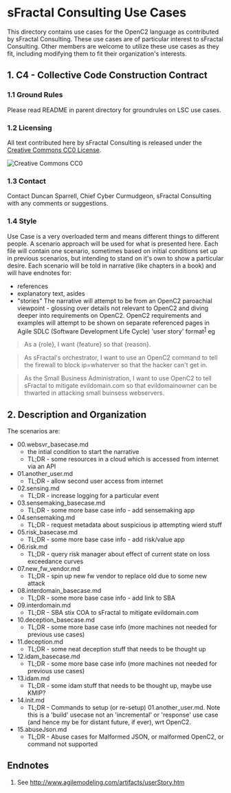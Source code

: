 # sFractal Consulting Use Cases 

This directory contains use cases for the OpenC2 language as contributed by sFractal Consulting.
These use cases are of particular interest to sFractal Consulting.
Other members are welcome to utilize these use cases as they fit, 
including modifying them to fit their organization's interests.

## 1. C4 - Collective Code Construction Contract 
### 1.1 Ground Rules
Please read README in parent directory for groundrules on LSC use cases.

### 1.2 Licensing
All text contributed here by sFractal Consulting is released under the 
[Creative Commons CC0 License](https://creativecommons.org/share-your-work/public-domain/cc0/).

![Creative Commons CC0](https://licensebuttons.net/p/zero/1.0/88x31.png)


### 1.3 Contact 
Contact Duncan Sparrell, Chief Cyber Curmudgeon, sFractal Consulting with any comments or suggestions.


### 1.4 Style 
Use Case is a very overloaded term and means different things to different people.
A scenario approach will be used for what is presented here.
Each file will contain one scenario, sometimes based on initial conditions
set up in previous scenarios, but intending to stand on it's own
to show a particular desire.
Each scenario will be told in narrative (like chapters in a book)
and will have endnotes for:
 * references
 * explanatory text, asides
 * "stories"
The narrative will attempt to be from an OpenC2 paroachial viewpoint - glossing over details
not relevant to OpenC2 and diving deeper into requirements on OpenC2.
OpenC2 requirements and examples will attempt to be shown on separate referenced pages in
Agile SDLC (Software Development Life Cycle) 'user story' 
format<sup>[1](#endnote1)</sup>
eg
> As a {role}, I want {feature} so that {reason}.

> As sFractal's  orchestrator, I want to use an OpenC2 command to tell the firewall to block ip=whaterver so that the hacker can't get in.

> As the Small Business Administration, I want to use OpenC2 to tell sFractal to mitigate evildomain.com so that evildomainowner can be thwarted in attacking small buinsess webservers.

## 2. Description and  Organization 
The scenarios are:
 * 00.websvr_basecase.md
   - the intial condition to start the narrative 
   - TL;DR - some resources in a cloud which is accessed from internet via an API
 * 01.another_user.md
   - TL;DR - allow second user access from internet
 * 02.sensing.md
   - TL;DR - increase logging for a particular event
 * 03.sensemaking_basecase.md
   - TL;DR - some more base case info - add sensemaking app
 * 04.sensemaking.md
   - TL;DR - request metadata about suspicious ip attempting wierd stuff
 * 05.risk_basecase.md
   - TL;DR - some more base case info - add risk/value app
 * 06.risk.md
   - TL;DR - query risk manager about effect of current state on loss exceedance curves
 * 07.new_fw_vendor.md
   - TL;DR - spin up new fw vendor to replace old due to some new attack
 * 08.interdomain_basecase.md
   - TL;DR - some more base case info - add link to SBA
 * 09.interdomain.md
   - TL;DR - SBA stix COA to sFractal to mitigate evildomain.com
 * 10.deception_basecase.md
   - TL;DR - some more base case info (more machines not needed for previous use cases)
 * 11.deception.md
   - TL;DR - some neat deception stuff that needs to be thought up
 * 12.idam_basecase.md
   - TL;DR - some more base case info (more machines not needed for previous use cases)
 * 13.idam.md
   - TL;DR - some idam stuff that needs to be thought up, maybe use KMIP?
 * 14.init.md
   - TL;DR - Commands to setup (or re-setup) 01.another_user.md. Note this is a 'build' usecase not an 'incremental' or 'response' use case (and hence my be for distant future, if ever), wrt OpenC2.
 * 15.abuseJson.md
   - TL;DR - Abuse cases for Malformed JSON, or malformed OpenC2, or command not supported


## Endnotes
 1. <a name="endnote1">See</a> http://www.agilemodeling.com/artifacts/userStory.htm
